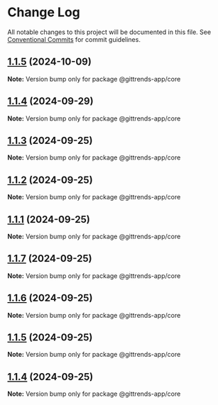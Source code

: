 # Change Log

All notable changes to this project will be documented in this file.
See [Conventional Commits](https://conventionalcommits.org) for commit guidelines.

## [1.1.5](https://github.com/hsborges/mining-tool/compare/@gittrends-app/core@1.1.4...@gittrends-app/core@1.1.5) (2024-10-09)

**Note:** Version bump only for package @gittrends-app/core

## [1.1.4](https://github.com/hsborges/mining-tool/compare/@gittrends-app/core@1.1.3...@gittrends-app/core@1.1.4) (2024-09-29)

**Note:** Version bump only for package @gittrends-app/core

## [1.1.3](https://github.com/hsborges/mining-tool/compare/@gittrends-app/core@1.1.2...@gittrends-app/core@1.1.3) (2024-09-25)

**Note:** Version bump only for package @gittrends-app/core

## [1.1.2](https://github.com/hsborges/mining-tool/compare/@gittrends-app/core@1.1.1...@gittrends-app/core@1.1.2) (2024-09-25)

**Note:** Version bump only for package @gittrends-app/core

## [1.1.1](https://github.com/hsborges/mining-tool/compare/@gittrends-app/core@1.1.7...@gittrends-app/core@1.1.1) (2024-09-25)

**Note:** Version bump only for package @gittrends-app/core

## [1.1.7](https://github.com/hsborges/mining-tool/compare/@gittrends-app/core@1.1.0...@gittrends-app/core@1.1.7) (2024-09-25)

**Note:** Version bump only for package @gittrends-app/core

## [1.1.6](https://github.com/hsborges/mining-tool/compare/@gittrends-app/core@1.1.0...@gittrends-app/core@1.1.6) (2024-09-25)

**Note:** Version bump only for package @gittrends-app/core

## [1.1.5](https://github.com/hsborges/mining-tool/compare/@gittrends-app/core@1.1.0...@gittrends-app/core@1.1.5) (2024-09-25)

**Note:** Version bump only for package @gittrends-app/core

## [1.1.4](https://github.com/hsborges/mining-tool/compare/@gittrends-app/core@1.1.0...@gittrends-app/core@1.1.4) (2024-09-25)

**Note:** Version bump only for package @gittrends-app/core
